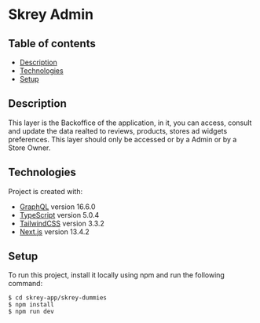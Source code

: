 # Skrey Admin

## Table of contents
* [Description](#description)
* [Technologies](#technologies)
* [Setup](#setup)

## Description
This layer is the Backoffice of the application, in it, you can access, consult and update the data realted to reviews, products, stores ad widgets preferences.
This layer should only be accessed or by a Admin or by a Store Owner. 

## Technologies
Project is created with:
* [GraphQL](https://graphql.org/) version 16.6.0
* [TypeScript](https://www.typescriptlang.org/) version 5.0.4
* [TailwindCSS](https://tailwindcss.com/) version 3.3.2
* [Next.js](https://nextjs.org/) version 13.4.2

## Setup
To run this project, install it locally using npm and run the following command:

```
$ cd skrey-app/skrey-dummies
$ npm install
$ npm run dev
```